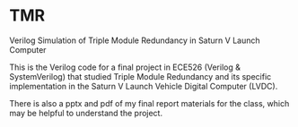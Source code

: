 # TMR
Verilog Simulation of Triple Module Redundancy in Saturn V Launch Computer

This is the Verilog code for a final project in ECE526 (Verilog & SystemVerilog) that studied 
Triple Module Redundancy and its specific implementation in the Saturn V Launch Vehicle Digital Computer (LVDC).

There is also a pptx and pdf of my final report materials for the class, which may be helpful to understand the project.
